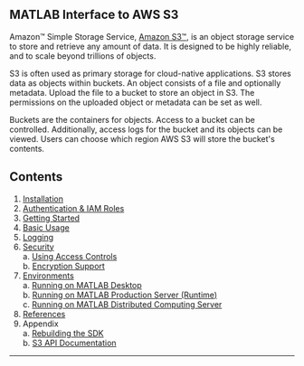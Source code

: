## MATLAB Interface to AWS S3

Amazon™ Simple Storage Service, [Amazon S3™](https://aws.amazon.com/s3/), is an object storage service to store and retrieve any amount of data. It is designed to be highly reliable, and to scale beyond trillions of objects.

S3 is often used as primary storage for cloud-native applications. S3 stores data as objects within buckets. An object consists of a file and optionally metadata. Upload the file to a bucket to store an object in S3. The permissions on the uploaded object or metadata can be set as well.

Buckets are the containers for objects. Access to a bucket can be controlled. Additionally, access logs for the bucket and its objects can be viewed. Users can choose which region AWS S3 will store the bucket's contents.

## Contents
1. [Installation](Installation.md)
2. [Authentication & IAM Roles](Authentication.md)
3. [Getting Started](GettingStarted.md)
4. [Basic Usage](BasicUsage.md)
5. [Logging](Logging.md)
6. [Security](Security.md)    
    a. [Using Access Controls](AccessControls.md)    
    b. [Encryption Support](EncryptionSupport.md)    
7. [Environments](SupportedEnvironments.md)    
    a. [Running on MATLAB Desktop](MATLABDesktop.md)    
    b. [Running on MATLAB Production Server (Runtime)](MATLABProductionServer.md)    
    c. [Running on MATLAB Distributed Computing Server](MATLABDistributed.md)    
8. [References](References.md)
9. Appendix   
    a. [Rebuilding the SDK](Rebuild.md)    
    b. [S3 API Documentation](awsS3ApiDoc.md)    


------------

[//]: #  (Copyright 2018 The MathWorks, Inc.)
